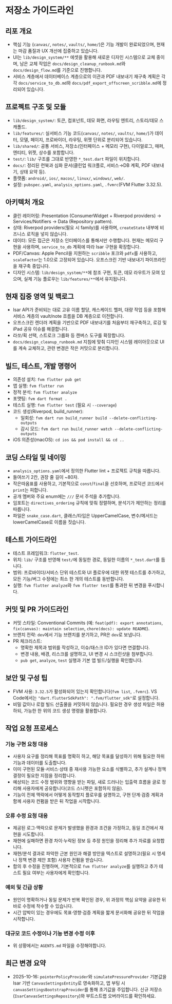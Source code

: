 # 저장소 가이드라인

## 리포 개요

- 핵심 기능 (`canvas/`, `notes/`, `vaults/`, `home/`)은 기능 개발이 완료되었으며, 현재는 마감 품질과 UX 개선에 집중하고 있습니다.
- UI는 `lib/design_system/**` 에셋을 활용해 새로운 디자인 시스템으로 교체 중이며, 남은 교체 작업은 `docs/design_cleanup_runbook.md`와 `docs/design_flow.md`를 기준으로 진행합니다.
- 서비스 계층에서 데이터베이스 계층으로의 이관과 PDF 내보내기 재구축 계획은 각각 `docs/service_to_db.md`와 `docs/pdf_export_offscreen_scribble.md`에 정리되어 있습니다.

## 프로젝트 구조 및 모듈

- `lib/design_system/`: 토큰, 컴포넌트, 데모 화면, 라우팅 엔트리, 스토리/데모 스캐폴드.
- `lib/features/`: 실서비스 기능 코드(`canvas/`, `notes/`, `vaults/`, `home/`)가 데이터, 모델, 페이지, 프로바이더, 라우팅, 위젯 단위로 분리되어 있습니다.
- `lib/shared/`: 공통 서비스, 저장소(인터페이스 + 메모리 구현), 다이얼로그, 매퍼, 엔티티, 위젯, 상수를 포함합니다.
- `test/`: `lib/` 구조를 그대로 반영한 `*_test.dart` 파일이 위치합니다.
- `docs/`: 정리된 런북과 심화 문서(클린업 워크플로, 서비스→DB 계획, PDF 내보내기, 상태 요약 등).
- 플랫폼: `android/`, `ios/`, `macos/`, `linux/`, `windows/`, `web/`.
- 설정: `pubspec.yaml`, `analysis_options.yaml`, `.fvmrc`(FVM Flutter 3.32.5).

## 아키텍처 개요

- 클린 레이어링: Presentation (ConsumerWidget + Riverpod providers) -> Services/Notifiers -> Data (Repository pattern).
- 상태: Riverpod providers(필요 시 family)를 사용하며, `createState` 내부에 비즈니스 로직을 넣지 않습니다.
- 데이터: 모든 접근은 저장소 인터페이스를 통해서만 수행합니다. 현재는 메모리 구현을 사용하며, `service_to_db` 계획에 따라 Isar 구현을 확장합니다.
- PDF/Canvas: Apple Pencil을 지원하는 `scribble` 포크와 `pdfx`를 사용하고, `scaleFactor`는 1.0으로 고정되어 있습니다. 오프스크린 기반 내보내기 파이프라인을 재구축 중입니다.
- 디자인 시스템: `lib/design_system/**`에 참조 구현, 토큰, 데모 라우트가 모여 있으며, 실제 기능 플로우는 `lib/features/**`에서 유지됩니다.

## 현재 집중 영역 및 백로그

- Isar API가 준비되는 대로 고유 이름 할당, 캐스케이드 헬퍼, 대량 작업 등을 포함해 서비스 계층의 vault/note 흐름을 DB 계층으로 이전합니다.
- 오프스크린 렌더러 계획을 기반으로 PDF 내보내기를 처음부터 재구축하고, 로깅 및 iPad 공유 이슈를 해결합니다.
- 라쏘/획 선택, 스트로크 그룹화 등 캔버스 도구를 확장합니다.
- `docs/design_cleanup_runbook.md` 지침에 맞춰 디자인 시스템 레이아웃으로 UI를 계속 교체하고, 관련 변경은 작은 커밋으로 분리합니다.

## 빌드, 테스트, 개발 명령어

- 의존성 설치: `fvm flutter pub get`
- 앱 실행: `fvm flutter run`
- 정적 분석: `fvm flutter analyze`
- 포맷팅: `fvm dart format .`
- 테스트 실행: `fvm flutter test` (필요 시 `--coverage`)
- 코드 생성(Riverpod, build_runner):
  - 일회성: `fvm dart run build_runner build --delete-conflicting-outputs`
  - 감시 모드: `fvm dart run build_runner watch --delete-conflicting-outputs`
- iOS 의존성(macOS): `cd ios && pod install && cd ..`

## 코딩 스타일 및 네이밍

- `analysis_options.yaml`에서 정의한 Flutter lint + 프로젝트 규칙을 따릅니다.
- 들여쓰기 2칸, 권장 줄 길이 ~80자.
- 작은따옴표를 사용하고, 기본적으로 `const`/`final`을 선호하며, 프로덕션 코드에서 `print`는 피합니다.
- 공개 멤버와 주요 enum에는 `///` 문서 주석을 추가합니다.
- 임포트는 `directives_ordering` 규칙에 맞춰 정렬하며, 분석기가 제안하는 정리를 따릅니다.
- 파일은 `snake_case.dart`, 클래스/타입은 UpperCamelCase, 변수/메서드는 lowerCamelCase로 이름을 짓습니다.

## 테스트 가이드라인

- 테스트 프레임워크: `flutter_test`.
- 위치: `lib/` 구조를 반영해 `test/`에 동일한 경로, 동일한 이름의 `*_test.dart`를 둡니다.
- 범위: 프로바이더/서비스 단위 테스트와 UI 플로우에 대한 위젯 테스트를 추가하고, 모든 기능/버그 수정에는 최소 한 개의 테스트를 동반합니다.
- 실행: `fvm flutter analyze`와 `fvm flutter test`를 통과한 뒤 변경을 푸시합니다.

## 커밋 및 PR 가이드라인

- 커밋 스타일: Conventional Commits (예: `feat(pdf): export annotations`, `fix(canvas): maintain selection`, `chore(docs): update README`).
- 브랜치 전략: `dev`에서 기능 브랜치를 분기하고, PR은 `dev`로 보냅니다.
- PR 체크리스트:
  - 명확한 제목과 범위를 작성하고, 이슈/태스크 ID가 있다면 연결합니다.
  - 변경 내용, 배경, 리스크를 설명하고, UI 변경 시 스크린샷을 첨부합니다.
  - `pub get`, `analyze`, `test` 실행과 기본 앱 빌드/실행을 확인합니다.

## 보안 및 구성 팁

- FVM 사용: `3.32.5`가 활성화되어 있는지 확인합니다(`fvm list`, `.fvmrc`). VS Code에서는 `"dart.flutterSdkPath": ".fvm/flutter_sdk"`로 설정합니다.
- 비밀 값이나 로컬 빌드 산출물을 커밋하지 않습니다. 필요한 경우 생성 파일은 허용하되, 가능한 한 위의 코드 생성 명령을 활용합니다.

## 작업 요청 프로세스

### 기능 구현 요청 대응

- 사용자 요구를 정리해 목표를 명확히 하고, 해당 목표를 달성하기 위해 필요한 하위 기능과 데이터를 도출합니다.
- 이미 구현된 모듈·서비스·상태 중 재사용 가능한 요소를 식별하고, 추가 설계나 정책 결정이 필요한 지점을 정리합니다.
- 예상되는 코드 수정 범위와 영향을 받는 파일, 새로 드러나는 입출력 흐름을 글로 정리해 사용자에게 공유합니다(코드 스니펫은 포함하지 않음).
- 기능이 전체 맥락에서 어떻게 동작할지 플로우를 설명하고, 구현 단계·검증 계획과 함께 사용자 컨펌을 받은 뒤 작업을 시작합니다.

### 오류 수정 요청 대응

- 제공된 로그·맥락으로 문제가 발생했을 환경과 조건을 가정하고, 동일 조건에서 재현을 시도합니다.
- 재현에 실패하면 환경 차이·누락된 정보 등 추정 원인을 정리해 추가 자료를 요청합니다.
- 재현/분석 결과로 파악한 근본 원인과 해결 방안을 텍스트로 설명하고(필요 시 명세나 정책 변경 제안 포함) 사용자 컨펌을 받습니다.
- 합의 후 수정을 진행하며, 기본적으로 `fvm flutter analyze`를 실행하고 추가 테스트 필요 여부는 사용자에게 확인합니다.

### 예외 및 긴급 상황

- 원인이 명확하거나 동일 문제가 반복 확인된 경우, 위 과정의 핵심 요약을 공유한 뒤 바로 수정에 착수할 수 있습니다.
- 시간 압박이 있는 경우에도 목표·영향·검증 계획을 짧게 문서화해 공유한 뒤 작업을 시작합니다.

### 대규모 코드 수정이나 기능 변경 수정 이후

- 위 상황에서는 `AGENTS.md` 파일을 수정해야합니다.

## 최근 변경 요약

- 2025-10-16: `pointerPolicyProvider`와 `simulatePressureProvider` 기본값을 Isar 기반 `CanvasSettingsEntity`로 영속화하고, 앱 부팅 시 `canvasSettingsBootstrapProvider`를 통해 초기값을 주입합니다. 신규 저장소(`IsarCanvasSettingsRepository`)와 부트스트랩 오버라이드를 확인하세요.
